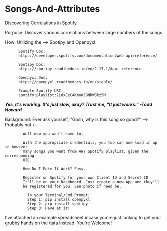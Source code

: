 # Songs-And-Attributes
Discovering Correlations in Spotify

Purpose: Discover various correlations between large numbers of the songs

How: Utilizing the --> Spotipy and Openpyxl
          
          Spotify Doc:
          https://developer.spotify.com/documentation/web-api/reference/

          Spotipy Doc:
          https://spotipy.readthedocs.io/en/2.17.1/#api-reference

          Openpyxl Doc:
          https://openpyxl.readthedocs.io/en/stable/

          Example Spotify URI:
          spotify:playlist:2LOxEzC4KmoWJ9NhW0kz5M


***Yes, it's working. It's just slow, okay? Trust me, "It just works." -Todd Howard***

Background: Ever ask yourself, "Gosh, why is this song so good?" --> Probably not <--
          
            Well now you won't have to.
            
            With the appropriate credentials, you too can now load in up to however
            many songs you want from ANY Spotify playlist, given the corresponding
            UIC. 
            
            How Do I Make It Work? Easy.

            Register on Spotify for your own Client ID and Secret ID
            It'll be on your Dashboard. Just create a new App and they'll
            be registered for you. See photo if need be.

              In your Terminal/Cmd Prompt:
              Step 1: pip install openpyxl
              Step 2: pip install spotipy
              Step 3: Have at it!

I've attached an example spreadsheet incase
you're just looking to get your grubby hands
on the data instead. You're Welcome!
